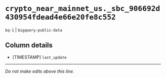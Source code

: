 # `crypto_near_mainnet_us._sbc_906692d430954fdead4e66e20fe8c552`
`bq-1` | `bigquery-public-data`

## Column details
* [TIMESTAMP] `last_update`

-------------------------------------------------------------------------------
*Do not make edits above this line.*
